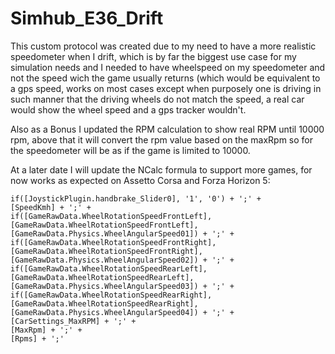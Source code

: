 # Simhub_E36_Drift

This custom protocol was created due to my need to have a more realistic speedometer when I drift, which is by far the biggest use case for my simulation needs and I needed to have wheelspeed on my speedometer and not the speed wich the game usually returns (which would be equivalent to a gps speed, works on most cases except when purposely one is driving in such manner that the driving wheels do not match the speed, a real car would show the wheel speed and a gps tracker wouldn't.

Also as a Bonus I updated the RPM calculation to show real RPM until 10000 rpm, above that it will convert the rpm value based on the maxRpm so for the speedometer will be as if the game is limited to 10000.

At a later date I will update the NCalc formula to support more games, for now works as expected on Assetto Corsa and Forza Horizon 5:

```
if([JoystickPlugin.handbrake_Slider0], '1', '0') + ';' +
[SpeedKmh] + ';' + 
if([GameRawData.WheelRotationSpeedFrontLeft], [GameRawData.WheelRotationSpeedFrontLeft], [GameRawData.Physics.WheelAngularSpeed01]) + ';' + 
if([GameRawData.WheelRotationSpeedFrontRight], [GameRawData.WheelRotationSpeedFrontRight], [GameRawData.Physics.WheelAngularSpeed02]) + ';' + 
if([GameRawData.WheelRotationSpeedRearLeft], [GameRawData.WheelRotationSpeedRearLeft], [GameRawData.Physics.WheelAngularSpeed03]) + ';' + 
if([GameRawData.WheelRotationSpeedRearRight], [GameRawData.WheelRotationSpeedRearRight], [GameRawData.Physics.WheelAngularSpeed04]) + ';' + 
[CarSettings_MaxRPM] + ';' + 
[MaxRpm] + ';' +
[Rpms] + ';'
```
